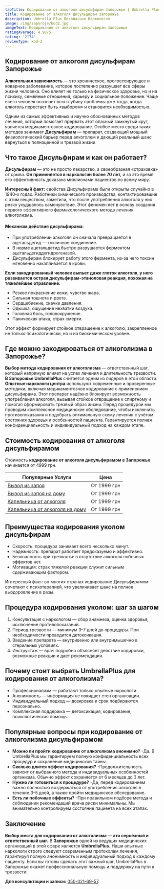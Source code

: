 ```yaml
---
tabTitle: Кодирование от алкоголя дисульфирам Запорожье | Umbrella Plus | От 4999 грн
title: Кодирование от алкоголя Дисульфирам Запорожье
description: Umbrella Plus Безопасная Наркология
image: /img/zaporoje/kod2.jpg
imageText: Кодирование от алкоголя дисульфирам Запорожье
ratingAvarage: 4.98/5
rating: '2174'
reviewType: kod-2
---
```


## Кодирование от алкоголя дисульфирам Запорожье

**Алкогольная зависимость** — это хроническое, прогрессирующее и коварное заболевание, которое постепенно разрушает все сферы жизни человека. Оно влияет не только на физическое здоровье, но и на психику, семейные отношения, карьеру и социальное положение. Чаще всего человек осознает всю глубину проблемы уже тогда, когда алкоголь перестает быть «выбором» и становится необходимостью.

Одним из самых эффективных и научно обоснованных методов лечения, который помогает прервать этот опасный замкнутый круг, является медикаментозное кодирование. Особое место среди таких методов занимает **Дисульфирам** — препарат, создающий мощный физиологический барьер перед алкоголем и дающий реальный шанс вернуться к полноценной и трезвой жизни.

## Что такое Дисульфирам и как он работает?

**Дисульфирам** — это не просто лекарство, а своеобразная «страховка» от срыва. **Он применяется в наркологии более 70 лет,** и за это время его эффективность доказана миллионами пациентов по всему миру.

**Интересный факт:** свойства Дисульфирама были открыты случайно в 1940-х годах. Работники химического производства, контактировавшие с этим веществом, заметили, что после употребления алкоголя у них резко ухудшалось самочувствие. Этот феномен лег в основу создания первого эффективного фармакологического метода лечения алкоголизма.

#### Механизм действия дисульфирама:

* При употреблении алкоголя он сначала превращается в ацетальдегид — токсичное соединение.
* В норме ацетальдегид быстро разрушается ферментом ацетальдегиддегидрогеназой.
* Дисульфирам блокирует работу этого фермента, из-за чего токсин мгновенно накапливается в крови.

**Если закодированный человек выпьет даже глоток алкоголя, у него развивается острая дисульфирам-этаноловая реакция, похожая на тяжелейшее отравление:**

* Резкое покраснение кожи, чувство жара.
* Сильная тошнота и рвота.
* Сердцебиение, скачки давления.
* Одышка, ощущение нехватки воздуха.
* Головная боль, головокружение.
* Паническая атака, страх смерти.

Этот эффект формирует стойкое отвращение к алкоголю, закрепленное не только психологически, но и на биохимическом уровне.

## Где можно закодироваться от алкоголизма в Запорожье?

**Выбор метода кодирования от алкоголизма** — ответственный шаг, который напрямую влияет на успех лечения и длительность трезвости. **В Запорожье UmbrellaPlus** считается одним из лидеров в этой области. **Опытные наркологи центра** используют современные и проверенные методики, включая медикаментозное кодирование с применением дисульфирама. Этот препарат надёжно блокирует возможность употребления алкоголя, вызывая стойкое отвращение к спиртному и помогая сформировать трезвый образ жизни. Перед процедурой мы проводим комплексное медицинское обследование, чтобы исключить противопоказания и подобрать оптимальную схему лечения с учётом состояния здоровья и особенностей пациента. Гарантируется полная конфиденциальность и индивидуальный подход на каждом этапе.

## Стоимость кодирования от алкоголя дисульфирамом

Стоимость **кодирование от алкоголя дисульфирамом в Запорожье** начинается от 4999 грн.

| Популярные Услуги                                                                                                  | Цена        |
| ------------------------------------------------------------------------------------------------------------------ | ----------- |
| [Вывод из запоя](https://umbrella-plus.com.ua/zaporozie/vivod-iz-zapoia-zaparoje/)                                 | От 1999 грн |
| [Вывод из запоя на дому](https://umbrella-plus.com.ua/zaporozie/vivod-iz-zapoia-na-domy-zaporozhye/)               | От 1999 грн |
| [Капельница от алкоголя](https://umbrella-plus.com.ua/zaporozie/kapelnica_ot_alkogola_zaporozhye/)                 | От 1999 грн |
| [Капельница от алкоголя на дому](https://umbrella-plus.com.ua/zaporozie/kapelnica_ot_alkogola_na_domy_zaporozhye/) | От 1999 грн |

## Преимущества кодирования уколом дисульфирам

* Скорость: процедура занимает всего несколько минут.
* Надежность: препарат работает предсказуемо и эффективно.
* Безопасность при трезвости: в отсутствие алкоголя побочных эффектов нет.
* Мотивация: страх тяжелой реакции служит сильным сдерживающим фактором.

Интересный факт: во многих странах кодирование Дисульфирамом сочетают с психотерапией, что увеличивает шанс на полное выздоровление в разы.

## Процедура кодирования уколом: шаг за шагом

1. Консультация с наркологом — сбор анамнеза, оценка здоровья, исключение противопоказаний.
2. Период трезвости — минимум 3–7 дней до процедуры. При необходимости проводится детоксикация.
3. Введение препарата — внутривенно или внутримышечно в стерильных условиях.
4. Инструктаж — врач подробно объясняет действие кодировки, возможные реакции и дает рекомендации.

## Почему стоит выбрать UmbrellaPlus для кодирования от алкоголизма?

* Профессионализм — работают только опытные наркологи.
* Анонимность — информация не покидает стен организации.
* Индивидуальный подход — дозировка и срок подбираются персонально.
* Комплексная поддержка — детоксикация, кодирование, психологическая помощь.

## Популярные вопросы при кодирование от алкоголизма дисульфирамом

* **Можно ли пройти кодирование от алкоголизма анонимно?**
  -Да. В UmbrellaPlus мы гарантируем полную конфиденциальность всех процедур и сохранение медицинской тайны.
* **Сколько длится эффект кодирования?**
  -Продолжительность зависит от выбранного метода и индивидуальных особенностей организма. Обычно эффект сохраняется от 6 месяцев до 3 лет.
* **Нужно ли готовиться к процедуре?**
  -Да, перед кодированием важно полностью воздержаться от употребления алкоголя в течение 3–5 дней, а также пройти медицинское обследование.
* **Есть ли побочные эффекты?**
  -При правильном подборе метода и соблюдении рекомендаций врача риски минимальны. Мы внимательно контролируем состояние пациента на всех этапах.

## Заключение

**Выбор места для кодирования от алкоголизма — это серьёзный и ответственный шаг.**
В **Запорожье** одной из ведущих медицинских организаций в этой сфере является **UmbrellaPlus.** Наши опытные наркологи строго следуют современным протоколам лечения, гарантируя полную анонимность и индивидуальный подход к каждому пациенту. Если вы готовы сделать этот важный шаг, UmbrellaPlus в Запорожье окажет профессиональную помощь и поддержку на пути к трезвости.

**Для консультации и записи:** [050-021-69-57](tel:0500216957).

